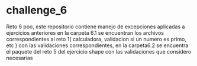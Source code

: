 # challenge_6
Reto 6 poo, este repositorio contiene manejo de excepciones aplicadas a ejercicios anteriores en la carpeta 
6.1 se encuentran los archivos correspondientes al reto 1( calculadora, validacion si un numero es primo, etc ) con las validaciones  correspondientes, en la carpeta6.2 se encuentra el paquete del reto 5 del ejercicio shape con las validaciones que considero necesarias  
